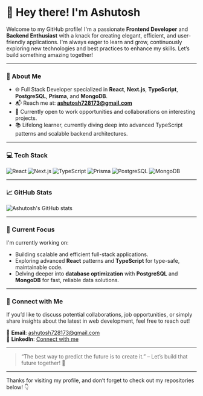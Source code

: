 # 👋 Hey there! I'm Ashutosh

Welcome to my GitHub profile! I'm a passionate **Frontend Developer** and **Backend Enthusiast** with a knack for creating elegant, efficient, and user-friendly applications. I'm always eager to learn and grow, continuously exploring new technologies and best practices to enhance my skills. Let’s build something amazing together!

---

### 🚀 About Me
- 🌐 Full Stack Developer specialized in **React**, **Next.js**, **TypeScript**, **PostgreSQL**, **Prisma**, and **MongoDB**.
- 📬 Reach me at: **ashutosh728173@gmail.com**
- 👀 Currently open to work opportunities and collaborations on interesting projects.
- 📚 Lifelong learner, currently diving deep into advanced TypeScript patterns and scalable backend architectures.

---

### 💻 Tech Stack
![React](https://img.shields.io/badge/React-61DAFB?style=for-the-badge&logo=react&logoColor=black)
![Next.js](https://img.shields.io/badge/Next.js-000000?style=for-the-badge&logo=next.js&logoColor=white)
![TypeScript](https://img.shields.io/badge/TypeScript-007ACC?style=for-the-badge&logo=typescript&logoColor=white)
![Prisma](https://img.shields.io/badge/Prisma-2D3748?style=for-the-badge&logo=prisma&logoColor=white)
![PostgreSQL](https://img.shields.io/badge/PostgreSQL-336791?style=for-the-badge&logo=postgresql&logoColor=white)
![MongoDB](https://img.shields.io/badge/MongoDB-47A248?style=for-the-badge&logo=mongodb&logoColor=white)

---

### 📈 GitHub Stats
![Ashutosh's GitHub stats](https://github-readme-stats.vercel.app/api?username=ashu30-rgb&show_icons=true&theme=radical)

---

### 🌱 Current Focus
I'm currently working on:
- Building scalable and efficient full-stack applications.
- Exploring advanced **React** patterns and **TypeScript** for type-safe, maintainable code.
- Delving deeper into **database optimization** with **PostgreSQL** and **MongoDB** for fast, reliable data solutions.

---

### 🤝 Connect with Me
If you’d like to discuss potential collaborations, job opportunities, or simply share insights about the latest in web development, feel free to reach out!

📧 **Email**: ashutosh728173@gmail.com  
💼 **LinkedIn**: [Connect with me](https://in.linkedin.com/in/ashutosh-web-dev)

---

> “The best way to predict the future is to create it.” – Let’s build that future together! 🚀

---

Thanks for visiting my profile, and don’t forget to check out my repositories below! 👇

